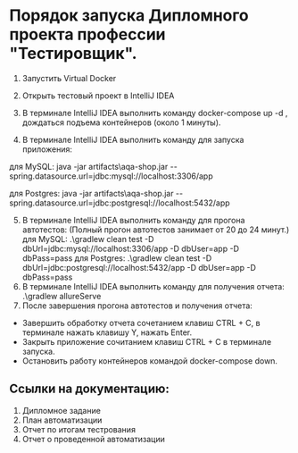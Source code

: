 # Порядок запуска Дипломного проекта профессии "Тестировщик".
1. Запустить Virtual Docker 

2. Открыть тестовый проект в IntelliJ IDEA

3. В терминале IntelliJ IDEA выполнить команду docker-compose up -d , дождаться подъема контейнеров (около 1 минуты).

4. В терминале IntelliJ IDEA выполнить команду для запуска приложения:

для MySQL: java -jar artifacts\aqa-shop.jar --spring.datasource.url=jdbc:mysql://localhost:3306/app

для Postgres: java -jar artifacts\aqa-shop.jar --spring.datasource.url=jdbc:postgresql://localhost:5432/app

5. В терминале IntelliJ IDEA выполнить команду для прогона автотестов: (Полный прогон автотестов занимает от 20 до 24 минут.)
для MySQL: .\gradlew clean test -D dbUrl=jdbc:mysql://localhost:3306/app -D dbUser=app -D dbPass=pass
для Postgres: .\gradlew clean test -D dbUrl=jdbc:postgresql://localhost:5432/app -D dbUser=app -D dbPass=pass
6. В терминале IntelliJ IDEA выполнить команду для получения отчета: .\gradlew allureServe
7. После завершения прогона автотестов и получения отчета:

+ Завершить обработку отчета сочетанием клавиш CTRL + C, в терминале нажать клавишу Y, нажать Enter.
+ Закрыть приложение сочитанием клавиш CTRL + C в терминале запуска.
+ Остановить работу контейнеров командой docker-compose down.

## Ссылки на документацию:
1) Дипломное задание
2) План автоматизации
3) Отчет по итогам тестрования
4) Отчет о проведенной автоматизации
